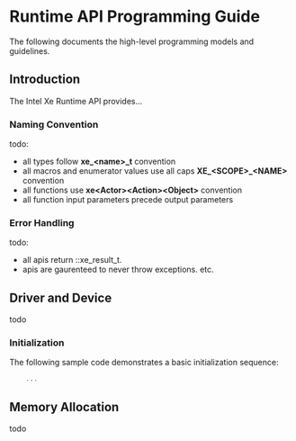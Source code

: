 # Runtime API Programming Guide
The following documents the high-level programming models and guidelines.

## Introduction
The Intel Xe Runtime API provides...

### Naming Convention
todo: 
- all types follow **xe_\<name\>_t** convention
- all macros and enumerator values use all caps **XE_\<SCOPE\>_\<NAME\>** convention
- all functions use **xe\<Actor\>\<Action\>\<Object\>** convention
- all function input parameters precede output parameters

### Error Handling
todo:
- all apis return ::xe_result_t.
- apis are gaurenteed to never throw exceptions. etc.

## Driver and Device
todo

### Initialization
The following sample code demonstrates a basic initialization sequence:
```c
    ...
```

## Memory Allocation
todo

